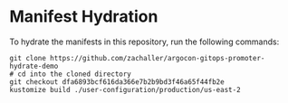 # Manifest Hydration

To hydrate the manifests in this repository, run the following commands:

```shell
git clone https://github.com/zachaller/argocon-gitops-promoter-hydrate-demo
# cd into the cloned directory
git checkout dfa6893bcf616da366e7b2b9bd3f46a65f44fb2e
kustomize build ./user-configuration/production/us-east-2
```
